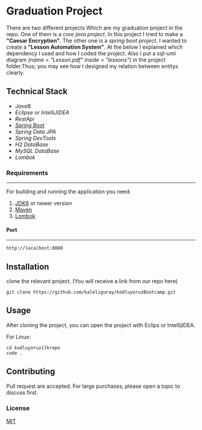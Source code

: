 # Graduation Project

There are two different projects Which are my graduation project in the repo. One of them is a *core java project*. In this project I tried to make a **"Caesar Encryption"**. The other one is a *spring boot project*. I wanted to create a **"Lesson Automation System"**. At the below I explained which dependency I used and how I coded the project. Also I put a sql-uml diagram *(name = "Lesson.pdf" inside = "lessons")* in the project folder.Thus; you may see how I designed my relation between entitys clearly.

## Technical Stack

* *Java*8
* *Eclipse* or *IntelliJIDEA*
* *RestApi*
* [*Spring Boot* ](https://start.spring.io)
* *Spring Data JPA*
* *Spring DevTools*
* *H2 DataBase*
* *MySQL DataBase*
* *Lombok*

### Requirements

-----

For building and running the application you need:

1. [JDK8](https://www.oracle.com/java/technologies/javase/javase-jdk8-downloads.html) or newer version
2. [Maven](https://maven.apache.org)
3. [Lombok](https://projectlombok.org)

#### Port

----

```http
http://localhost:8088
```

## Installation

clone the relevant project. (You will receive a link from our repo here)

` git clone https://github.com/kaleliguray/kodluyoruzBootcamp.git `


## Usage

After cloning the project, you can open the project with Eclips or IntellijIDEA.

For Linux:

```
cd kodluyoruzilkrepo
code .
```

## Contributing

Pull request are accepted. For large purchases, please open a topic to discuss first.

### License

[MIT]()

